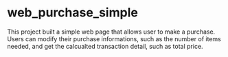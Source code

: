 # web_purchase_simple

This project built a simple web page that allows user to make a purchase.
Users can modify their purchase informations, such as the number of items needed, 
and get the calcualted transaction detail, such as total price.